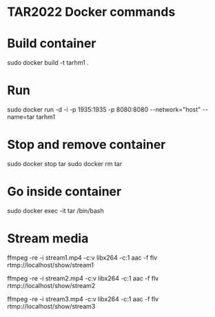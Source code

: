 # TAR2022 Docker commands

# Build container

sudo docker build -t tarhm1 .

# Run

sudo docker run -d -i -p 1935:1935 -p 8080:8080 --network="host" --name=tar tarhm1

# Stop and remove container

sudo docker stop tar
sudo docker rm tar

# Go inside container

sudo docker exec -it tar /bin/bash

# Stream media

ffmpeg -re -i stream1.mp4 -c:v libx264 -c:1 aac -f flv rtmp://localhost/show/stream1

ffmpeg -re -i stream2.mp4 -c:v libx264 -c:1 aac -f flv rtmp://localhost/show/stream2

ffmpeg -re -i stream3.mp4 -c:v libx264 -c:1 aac -f flv rtmp://localhost/show/stream3
